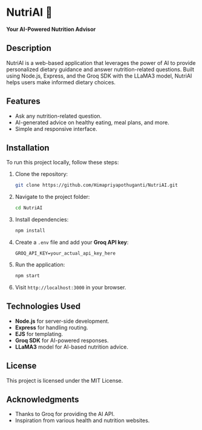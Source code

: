 
# NutriAI 🤖
**Your AI-Powered Nutrition Advisor**

## Description
NutriAI is a web-based application that leverages the power of AI to provide personalized dietary guidance and answer nutrition-related questions. Built using Node.js, Express, and the Groq SDK with the LLaMA3 model, NutriAI helps users make informed dietary choices.

## Features
- Ask any nutrition-related question.
- AI-generated advice on healthy eating, meal plans, and more.
- Simple and responsive interface.

## Installation
To run this project locally, follow these steps:

1. Clone the repository:
   ```bash
   git clone https://github.com/Himapriyapothuganti/NutriAI.git
   ```
2. Navigate to the project folder:
   ```bash
   cd NutriAI
   ```
3. Install dependencies:
   ```bash
   npm install
   ```
4. Create a `.env` file and add your **Groq API key**:
   ```
   GROQ_API_KEY=your_actual_api_key_here
   ```
5. Run the application:
   ```bash
   npm start
   ```
6. Visit `http://localhost:3000` in your browser.

## Technologies Used
- **Node.js** for server-side development.
- **Express** for handling routing.
- **EJS** for templating.
- **Groq SDK** for AI-powered responses.
- **LLaMA3** model for AI-based nutrition advice.

## License
This project is licensed under the MIT License.

## Acknowledgments
- Thanks to Groq for providing the AI API.
- Inspiration from various health and nutrition websites.
